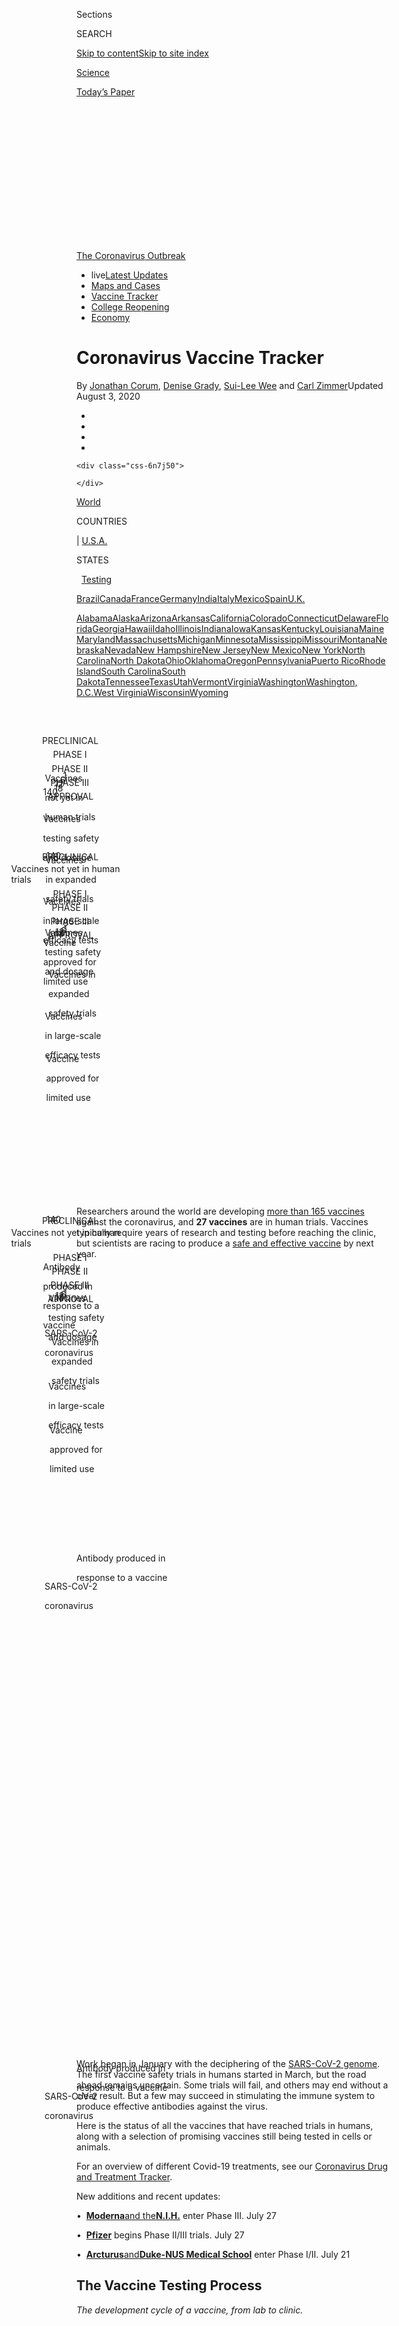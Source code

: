 <div id="app">

<div id="standalone-header">

<div class="interactive-masthead NYTAppHideMasthead css-qz70u6 e1suatyy0">

<div class="section css-ui9rw0 e1suatyy2">

<div class="css-eph4ug er09x8g0">

<div class="css-6n7j50">

</div>

<span class="css-1dv1kvn">Sections</span>

<div class="css-10488qs">

<span class="css-1dv1kvn">SEARCH</span>

</div>

[Skip to content](#site-content)[Skip to site
index](#site-index)

</div>

<div id="masthead-section-label" class="css-1wr3we4 eaxe0e00">

[Science](https://www.nytimes.com/section/science)

</div>

<div class="css-10698na e1huz5gh0">

</div>

</div>

<div id="masthead-bar-one" class="section hasLinks css-15hmgas e1csuq9d3">

<div class="css-uqyvli e1csuq9d0">

</div>

<div class="css-1uqjmks e1csuq9d1">

</div>

<div class="css-9e9ivx">

[](https://myaccount.nytimes.com/auth/login?response_type=cookie&client_id=vi)

</div>

<div class="css-1bvtpon e1csuq9d2">

[Today’s
Paper](https://www.nytimes.com/section/todayspaper)

</div>

</div>

</div>

<div class="css-1aor85t" style="opacity:0.000000001;z-index:-1;visibility:hidden">

<div class="css-1hqnpie">

<div class="css-epjblv">

<span class="css-17xtcya">[Science](/section/science)</span><span class="css-x15j1o">|</span><span class="css-fwqvlz">Coronavirus
Vaccine
Tracker</span>

</div>

<div class="css-k008qs">

<div class="css-1iwv8en">

<span class="css-18z7m18"></span>

<div>

</div>

</div>

<span class="css-1n6z4y">https://nyti.ms/2MHNdRL</span>

<div class="css-1705lsu">

<div class="css-4xjgmj">

<div class="css-4skfbu" data-role="toolbar" data-aria-label="Social Media Share buttons, Save button, and Comments Panel with current comment count" data-testid="share-tools">

  - 
  - 
  - 
  - 
    
    <div class="css-6n7j50">
    
    </div>

  - 

</div>

</div>

</div>

</div>

</div>

</div>

<div id="NYT_TOP_BANNER_REGION" class="css-mij9hh">

<div>

<div id="styln-prism-menu-1592847958612" class="section interactive-content interactive-size-medium css-1xxkt5x">

<div class="css-17ih8de interactive-body">

<div id="scroll-container" class="css-1gj85ro">

[<span class="styln-title-wrap"><span class="css-1pje3qr">The
Coronavirus</span><span class="css-1pje3qr">
Outbreak</span></span>](https://www.nytimes.com/news-event/coronavirus?action=click&pgtype=Article&state=default&region=TOP_BANNER&context=storylines_menu)

  - <span class="css-kqxiym" data-emphasize="true">live</span>[Latest
    Updates](https://www.nytimes.com/2020/08/04/world/coronavirus-cases.html?action=click&pgtype=Article&state=default&region=TOP_BANNER&context=storylines_menu)
  - [Maps and
    Cases](https://www.nytimes.com/interactive/2020/us/coronavirus-us-cases.html?action=click&pgtype=Article&state=default&region=TOP_BANNER&context=storylines_menu)
  - [Vaccine
    Tracker](https://www.nytimes.com/interactive/2020/science/coronavirus-vaccine-tracker.html?action=click&pgtype=Article&state=default&region=TOP_BANNER&context=storylines_menu)
  - [College
    Reopening](https://www.nytimes.com/2020/08/02/us/covid-college-reopening.html?action=click&pgtype=Article&state=default&region=TOP_BANNER&context=storylines_menu)
  - [Economy](https://www.nytimes.com/live/2020/08/04/business/stock-market-today-coronavirus?action=click&pgtype=Article&state=default&region=TOP_BANNER&context=storylines_menu)

</div>

</div>

</div>

</div>

</div>

</div>

<div id="site-content" data-role="main">

# Coronavirus Vaccine Tracker

<div class="css-1vegfwe interactive-byline-container">

By [<span class="css-1baulvz" itemprop="name">Jonathan
Corum</span>](https://www.nytimes.com/by/jonathan-corum),
[<span class="css-1baulvz" itemprop="name">Denise
Grady</span>](https://www.nytimes.com/by/denise-grady),
[<span class="css-1baulvz" itemprop="name">Sui-Lee
Wee</span>](https://www.nytimes.com/by/sui-lee-wee) and
[<span class="css-1baulvz last-byline" itemprop="name">Carl
Zimmer</span>](https://www.nytimes.com/by/carl-zimmer)Updated August 3,
2020

</div>

<div id="interactive-standalone-sharetools" class="css-wkcogx">

<div>

<div class="interactive-sharetools css-9z2bwm" data-role="toolbar" data-aria-label="Social Media Share buttons, Save button, and Comments Panel with current comment count" data-testid="share-tools">

  - 
  - 
  - 
  - 
    
    <div class="css-6n7j50">
    
    </div>

</div>

</div>

</div>

<div id="coronavirus-vaccine-tracker" class="section interactive-standard interactive-content interactive-size-scoop css-uc81c" data-id="100000007182188">

<div class="css-17ih8de interactive-body">

<div class="g-story g-freebird g-max-limit" data-preview-slug="2020-06-10-coronavirus-vaccine-tracker">

<div class="g-asset g-embed g-asset-width-full" style="">

<div data-role="img">

<div id="g-2020-03-16-coronavirus-maps-embed" class="g-story g-freebird g-max-limit" data-prd-dropzone-below-masthead="100000006938224" data-preview-slug="2020-03-16-coronavirus-maps">

<div class="g-asset g-svelte breadcrumbs-wrap" style="max-width: 600px">

<div class="g-svelte" data-component="1">

<div class="breadcrumbs false svelte-u8xm87" style="--state-rows: 11;\n\t--country-rows: 2;\n\t--state-rows-medium: 18;\n\t--country-rows-medium: 3;\n\t--state-rows-small: 26;\n\t--country-rows-small: 5;">

<div class="breadcrumbs__buttons--wrap">

[World](https://www.nytimes.com/interactive/2020/world/coronavirus-maps.html)<span class="svelte-u8xm87"> 
</span>

COUNTRIES

<span class="svelte-u8xm87">| </span>
[U.S.A.](https://www.nytimes.com/interactive/2020/us/coronavirus-us-cases.html)<span class="svelte-u8xm87"> 
</span>

STATES

<span class="svelte-u8xm87">  </span>
[Testing](https://www.nytimes.com/interactive/2020/us/coronavirus-testing.html)

</div>

<div id="amp-menu-countries" class="breadcrumbs__menu breadcrumbs__menu--countries false svelte-u8xm87">

[Brazil](https://www.nytimes.com/interactive/2020/world/americas/brazil-coronavirus-cases.html)[Canada](https://www.nytimes.com/interactive/2020/world/canada/canada-coronavirus-cases.html)[France](https://www.nytimes.com/interactive/2020/world/europe/france-coronavirus-cases.html)[Germany](https://www.nytimes.com/interactive/2020/world/europe/germany-coronavirus-cases.html)[India](https://www.nytimes.com/interactive/2020/world/asia/india-coronavirus-cases.html)[Italy](https://www.nytimes.com/interactive/2020/world/europe/italy-coronavirus-cases.html)[Mexico](https://www.nytimes.com/interactive/2020/world/americas/mexico-coronavirus-cases.html)[Spain](https://www.nytimes.com/interactive/2020/world/europe/spain-coronavirus-cases.html)[U.K.](https://www.nytimes.com/interactive/2020/world/europe/united-kingdom-coronavirus-cases.html)

</div>

<div id="amp-menu-states" class="breadcrumbs__menu breadcrumbs__menu--states false svelte-u8xm87">

[Alabama](https://www.nytimes.com/interactive/2020/us/alabama-coronavirus-cases.html)[Alaska](https://www.nytimes.com/interactive/2020/us/alaska-coronavirus-cases.html)[Arizona](https://www.nytimes.com/interactive/2020/us/arizona-coronavirus-cases.html)[Arkansas](https://www.nytimes.com/interactive/2020/us/arkansas-coronavirus-cases.html)[California](https://www.nytimes.com/interactive/2020/us/california-coronavirus-cases.html)[Colorado](https://www.nytimes.com/interactive/2020/us/colorado-coronavirus-cases.html)[Connecticut](https://www.nytimes.com/interactive/2020/us/connecticut-coronavirus-cases.html)[Delaware](https://www.nytimes.com/interactive/2020/us/delaware-coronavirus-cases.html)[Florida](https://www.nytimes.com/interactive/2020/us/florida-coronavirus-cases.html)[Georgia](https://www.nytimes.com/interactive/2020/us/georgia-coronavirus-cases.html)[Hawaii](https://www.nytimes.com/interactive/2020/us/hawaii-coronavirus-cases.html)[Idaho](https://www.nytimes.com/interactive/2020/us/idaho-coronavirus-cases.html)[Illinois](https://www.nytimes.com/interactive/2020/us/illinois-coronavirus-cases.html)[Indiana](https://www.nytimes.com/interactive/2020/us/indiana-coronavirus-cases.html)[Iowa](https://www.nytimes.com/interactive/2020/us/iowa-coronavirus-cases.html)[Kansas](https://www.nytimes.com/interactive/2020/us/kansas-coronavirus-cases.html)[Kentucky](https://www.nytimes.com/interactive/2020/us/kentucky-coronavirus-cases.html)[Louisiana](https://www.nytimes.com/interactive/2020/us/louisiana-coronavirus-cases.html)[Maine](https://www.nytimes.com/interactive/2020/us/maine-coronavirus-cases.html)[Maryland](https://www.nytimes.com/interactive/2020/us/maryland-coronavirus-cases.html)[Massachusetts](https://www.nytimes.com/interactive/2020/us/massachusetts-coronavirus-cases.html)[Michigan](https://www.nytimes.com/interactive/2020/us/michigan-coronavirus-cases.html)[Minnesota](https://www.nytimes.com/interactive/2020/us/minnesota-coronavirus-cases.html)[Mississippi](https://www.nytimes.com/interactive/2020/us/mississippi-coronavirus-cases.html)[Missouri](https://www.nytimes.com/interactive/2020/us/missouri-coronavirus-cases.html)[Montana](https://www.nytimes.com/interactive/2020/us/montana-coronavirus-cases.html)[Nebraska](https://www.nytimes.com/interactive/2020/us/nebraska-coronavirus-cases.html)[Nevada](https://www.nytimes.com/interactive/2020/us/nevada-coronavirus-cases.html)[New
Hampshire](https://www.nytimes.com/interactive/2020/us/new-hampshire-coronavirus-cases.html)[New
Jersey](https://www.nytimes.com/interactive/2020/us/new-jersey-coronavirus-cases.html)[New
Mexico](https://www.nytimes.com/interactive/2020/us/new-mexico-coronavirus-cases.html)[New
York](https://www.nytimes.com/interactive/2020/us/new-york-coronavirus-cases.html)[North
Carolina](https://www.nytimes.com/interactive/2020/us/north-carolina-coronavirus-cases.html)[North
Dakota](https://www.nytimes.com/interactive/2020/us/north-dakota-coronavirus-cases.html)[Ohio](https://www.nytimes.com/interactive/2020/us/ohio-coronavirus-cases.html)[Oklahoma](https://www.nytimes.com/interactive/2020/us/oklahoma-coronavirus-cases.html)[Oregon](https://www.nytimes.com/interactive/2020/us/oregon-coronavirus-cases.html)[Pennsylvania](https://www.nytimes.com/interactive/2020/us/pennsylvania-coronavirus-cases.html)[Puerto
Rico](https://www.nytimes.com/interactive/2020/us/puerto-rico-coronavirus-cases.html)[Rhode
Island](https://www.nytimes.com/interactive/2020/us/rhode-island-coronavirus-cases.html)[South
Carolina](https://www.nytimes.com/interactive/2020/us/south-carolina-coronavirus-cases.html)[South
Dakota](https://www.nytimes.com/interactive/2020/us/south-dakota-coronavirus-cases.html)[Tennessee](https://www.nytimes.com/interactive/2020/us/tennessee-coronavirus-cases.html)[Texas](https://www.nytimes.com/interactive/2020/us/texas-coronavirus-cases.html)[Utah](https://www.nytimes.com/interactive/2020/us/utah-coronavirus-cases.html)[Vermont](https://www.nytimes.com/interactive/2020/us/vermont-coronavirus-cases.html)[Virginia](https://www.nytimes.com/interactive/2020/us/virginia-coronavirus-cases.html)[Washington](https://www.nytimes.com/interactive/2020/us/washington-coronavirus-cases.html)[Washington,
D.C.](https://www.nytimes.com/interactive/2020/us/washington-dc-coronavirus-cases.html)[West
Virginia](https://www.nytimes.com/interactive/2020/us/west-virginia-coronavirus-cases.html)[Wisconsin](https://www.nytimes.com/interactive/2020/us/wisconsin-coronavirus-cases.html)[Wyoming](https://www.nytimes.com/interactive/2020/us/wyoming-coronavirus-cases.html)

</div>

<span class="svelte-u8xm87"> 
</span>

</div>

</div>

</div>

</div>

</div>

</div>

<div class="g-asset g-graphic" style="max-width: 600px">

<div data-role="img">

<div id="g-phases-box" class="ai2html">

<div id="g-phases-600" class="g-artboard" style="width:600px; height:172px;" data-aspect-ratio="3.488" data-min-width="600">

<div style="">

</div>

![](data:image/gif;base64,R0lGODlhCgAKAIAAAB8fHwAAACH5BAEAAAAALAAAAAAKAAoAAAIIhI+py+0PYysAOw==)

<div id="g-ai0-1" class="g-phases g-aiAbs g-aiPointText" style="top:5.6778%;margin-top:-8.8px;left:9.5114%;margin-left:-55px;width:110px;">

PRECLINICAL

</div>

<div id="g-ai0-2" class="g-phases g-aiAbs g-aiPointText" style="top:5.6778%;margin-top:-8.8px;left:30.0923%;margin-left:-37.5px;width:75px;">

PHASE
I

</div>

<div id="g-ai0-3" class="g-phases g-aiAbs g-aiPointText" style="top:5.6778%;margin-top:-8.8px;left:49.8677%;margin-left:-39.5px;width:79px;">

PHASE
II

</div>

<div id="g-ai0-4" class="g-phases g-aiAbs g-aiPointText" style="top:5.6778%;margin-top:-8.8px;left:69.6434%;margin-left:-41.5px;width:83px;">

PHASE
III

</div>

<div id="g-ai0-5" class="g-phases g-aiAbs g-aiPointText" style="top:5.6778%;margin-top:-8.8px;left:89.4601%;margin-left:-46px;width:92px;">

APPROVAL

</div>

<div id="g-ai0-6" class="g-numbers g-aiAbs g-aiPointText" style="top:37.5522%;margin-top:-37.6px;left:8.8376%;margin-left:-53.5px;width:107px;">

140

</div>

<div id="g-ai0-7" class="g-numbers g-aiAbs g-aiPointText" style="top:37.5522%;margin-top:-37.6px;left:29.9515%;margin-left:-36px;width:72px;">

18

</div>

<div id="g-ai0-8" class="g-numbers g-aiAbs g-aiPointText" style="top:37.5522%;margin-top:-37.6px;left:49.6885%;margin-left:-35px;width:70px;">

12

</div>

<div id="g-ai0-9" class="g-numbers g-aiAbs g-aiPointText" style="top:37.5522%;margin-top:-37.6px;left:69.5054%;margin-left:-26.5px;width:53px;">

6

</div>

<div id="g-ai0-10" class="g-numbers g-aiAbs g-aiPointText" style="top:37.5522%;margin-top:-37.6px;left:89.2858%;margin-left:-21.5px;width:43px;">

1

</div>

<div id="g-ai0-11" class="g-phases g-aiAbs g-aiPointText" style="top:80.3982%;margin-top:-27.3px;left:9.514%;margin-left:-50.5px;width:101px;">

Vaccines

not yet in

human
trials

</div>

<div id="g-ai0-12" class="g-phases g-aiAbs g-aiPointText" style="top:80.3982%;margin-top:-27.3px;left:29.904%;margin-left:-53.5px;width:107px;">

Vaccines

testing safety

and
dosage

</div>

<div id="g-ai0-13" class="g-phases g-aiAbs g-aiPointText" style="top:80.3982%;margin-top:-27.3px;left:49.6572%;margin-left:-49.5px;width:99px;">

Vaccines

in expanded

safety
trials

</div>

<div id="g-ai0-14" class="g-phases g-aiAbs g-aiPointText" style="top:80.3982%;margin-top:-27.3px;left:69.4451%;margin-left:-53.5px;width:107px;">

Vaccines

in large-scale

efficacy
tests

</div>

<div id="g-ai0-15" class="g-phases g-aiAbs g-aiPointText" style="top:80.3982%;margin-top:-27.3px;left:89.3398%;margin-left:-53px;width:106px;">

Vaccine

approved for

limited
use

</div>

</div>

<div id="g-phases-335" class="g-artboard" style="width:335px; height:284.999999999999px;" data-aspect-ratio="1.175" data-min-width="335" data-max-width="599">

<div style="">

</div>

![](data:image/gif;base64,R0lGODlhCgAKAIAAAB8fHwAAACH5BAEAAAAALAAAAAAKAAoAAAIIhI+py+0PYysAOw==)

<div id="g-ai1-1" class="g-phases_copy g-aiAbs g-aiPointText" style="top:2.7249%;margin-top:-8.8px;left:50.009%;margin-left:-55px;width:110px;">

PRECLINICAL

</div>

<div id="g-ai1-2" class="g-numbers_copy g-aiAbs g-aiPointText" style="top:19.0892%;margin-top:-33.4px;left:49.977%;margin-left:-48.5px;width:97px;">

140

</div>

<div id="g-ai1-3" class="g-phases_copy g-aiAbs g-aiPointText" style="top:35.5319%;margin-top:-9.3px;left:49.9464%;margin-left:-104.5px;width:209px;">

Vaccines not yet in human
trials

</div>

<div id="g-ai1-4" class="g-phases_copy g-aiAbs g-aiPointText" style="top:49.7424%;margin-top:-8.8px;left:12.7589%;margin-left:-37.5px;width:75px;">

PHASE
I

</div>

<div id="g-ai1-5" class="g-phases_copy g-aiAbs g-aiPointText" style="top:49.7424%;margin-top:-8.8px;left:37.7119%;margin-left:-39.5px;width:79px;">

PHASE
II

</div>

<div id="g-ai1-6" class="g-phases_copy g-aiAbs g-aiPointText" style="top:49.7424%;margin-top:-8.8px;left:62.2551%;margin-left:-41.5px;width:83px;">

PHASE
III

</div>

<div id="g-ai1-7" class="g-phases_copy g-aiAbs g-aiPointText" style="top:49.7424%;margin-top:-8.8px;left:87.117%;margin-left:-46px;width:92px;">

APPROVAL

</div>

<div id="g-ai1-8" class="g-numbers_copy g-aiAbs g-aiPointText" style="top:66.1068%;margin-top:-33.4px;left:12.7764%;margin-left:-34.5px;width:69px;">

18

</div>

<div id="g-ai1-9" class="g-numbers_copy g-aiAbs g-aiPointText" style="top:66.1068%;margin-top:-33.4px;left:37.7863%;margin-left:-34px;width:68px;">

12

</div>

<div id="g-ai1-10" class="g-numbers_copy g-aiAbs g-aiPointText" style="top:66.1068%;margin-top:-33.4px;left:62.3784%;margin-left:-25.5px;width:51px;">

6

</div>

<div id="g-ai1-11" class="g-numbers_copy g-aiAbs g-aiPointText" style="top:66.1068%;margin-top:-33.4px;left:87.1528%;margin-left:-21px;width:42px;">

1

</div>

<div id="g-ai1-12" class="g-phases_copy g-aiAbs g-aiPointText" style="top:88.3389%;margin-top:-25.8px;left:12.4732%;margin-left:-50.5px;width:101px;">

Vaccines

testing safety

and
dosage

</div>

<div id="g-ai1-13" class="g-phases_copy g-aiAbs g-aiPointText" style="top:88.3389%;margin-top:-25.8px;left:37.4609%;margin-left:-45px;width:90px;">

Vaccines in

expanded

safety
trials

</div>

<div id="g-ai1-14" class="g-phases_copy g-aiAbs g-aiPointText" style="top:88.3389%;margin-top:-25.8px;left:62.5554%;margin-left:-50.5px;width:101px;">

Vaccines

in large-scale

efficacy
tests

</div>

<div id="g-ai1-15" class="g-phases_copy g-aiAbs g-aiPointText" style="top:88.3389%;margin-top:-25.8px;left:87.4953%;margin-left:-48.5px;width:97px;">

Vaccine

approved for

limited
use

</div>

</div>

<div id="g-phases-300" class="g-artboard" style="max-width: 300px;max-height: 283px" data-aspect-ratio="1.06" data-min-width="0" data-max-width="334">

<div style="padding: 0 0 94.3333% 0;">

</div>

![](data:image/gif;base64,R0lGODlhCgAKAIAAAB8fHwAAACH5BAEAAAAALAAAAAAKAAoAAAIIhI+py+0PYysAOw==)

<div id="g-ai2-1" class="g-300 g-aiAbs g-aiPointText" style="top:2.7441%;margin-top:-8.8px;left:50.0046%;margin-left:-55px;width:110px;">

PRECLINICAL

</div>

<div id="g-ai2-2" class="g-300 g-aiAbs g-aiPointText" style="top:19.5775%;margin-top:-33.4px;left:49.9772%;margin-left:-48.5px;width:97px;">

140

</div>

<div id="g-ai2-3" class="g-300 g-aiAbs g-aiPointText" style="top:35.783%;margin-top:-9.3px;left:49.943%;margin-left:-104.5px;width:209px;">

Vaccines not yet in human
trials

</div>

<div id="g-ai2-4" class="g-phases_copy_2 g-aiAbs g-aiPointText" style="top:50.0939%;margin-top:-8.8px;left:12.4574%;margin-left:-37.5px;width:75px;">

PHASE
I

</div>

<div id="g-ai2-5" class="g-phases_copy_2 g-aiAbs g-aiPointText" style="top:50.0939%;margin-top:-8.8px;left:37.4082%;margin-left:-39.5px;width:79px;">

PHASE
II

</div>

<div id="g-ai2-6" class="g-phases_copy_2 g-aiAbs g-aiPointText" style="top:50.0939%;margin-top:-8.8px;left:62.2604%;margin-left:-41.5px;width:83px;">

PHASE
III

</div>

<div id="g-ai2-7" class="g-phases_copy_2 g-aiAbs g-aiPointText" style="top:50.0939%;margin-top:-8.8px;left:87.1273%;margin-left:-46px;width:92px;">

APPROVAL

</div>

<div id="g-ai2-8" class="g-numbers_copy_2 g-aiAbs g-aiPointText" style="top:66.9273%;margin-top:-33.4px;left:12.5088%;margin-left:-34.5px;width:69px;">

18

</div>

<div id="g-ai2-9" class="g-numbers_copy_2 g-aiAbs g-aiPointText" style="top:66.9273%;margin-top:-33.4px;left:37.5231%;margin-left:-34px;width:68px;">

12

</div>

<div id="g-ai2-10" class="g-numbers_copy_2 g-aiAbs g-aiPointText" style="top:66.9273%;margin-top:-33.4px;left:62.3861%;margin-left:-25.5px;width:51px;">

6

</div>

<div id="g-ai2-11" class="g-numbers_copy_2 g-aiAbs g-aiPointText" style="top:66.9273%;margin-top:-33.4px;left:87.1546%;margin-left:-21px;width:42px;">

1

</div>

<div id="g-ai2-12" class="g-phases_copy_2 g-aiAbs g-aiPointText" style="top:88.5964%;margin-top:-22.7px;left:12.8411%;margin-left:-45px;width:90px;">

Vaccines

testing safety

and
dosage

</div>

<div id="g-ai2-13" class="g-phases_copy_2 g-aiAbs g-aiPointText" style="top:88.5964%;margin-top:-22.7px;left:37.0654%;margin-left:-40px;width:80px;">

Vaccines in

expanded

safety
trials

</div>

<div id="g-ai2-14" class="g-phases_copy_2 g-aiAbs g-aiPointText" style="top:88.5964%;margin-top:-22.7px;left:62.6393%;margin-left:-45px;width:90px;">

Vaccines

in large-scale

efficacy
tests

</div>

<div id="g-ai2-15" class="g-phases_copy_2 g-aiAbs g-aiPointText" style="top:88.5964%;margin-top:-22.7px;left:87.4788%;margin-left:-43px;width:86px;">

Vaccine

approved for

limited use

</div>

</div>

</div>

</div>

</div>

Researchers around the world are developing [more than 165
vaccines](https://www.who.int/publications/m/item/draft-landscape-of-covid-19-candidate-vaccines)
against the coronavirus, and **27 vaccines** are in human trials.
Vaccines typically require years of research and testing before reaching
the clinic, but scientists are racing to produce a [safe and effective
vaccine](https://www.nytimes.com/interactive/2020/05/20/science/coronavirus-vaccine-development.html)
by next
year.

<div class="g-asset g-graphic" style="max-width: 450px">

<div data-role="img">

<div id="g-virus-box" class="ai2html">

<div id="g-virus-450" class="g-artboard" style="width:450px; height:435.816979291886px;" data-aspect-ratio="1.033" data-min-width="450">

<div style="">

</div>

![](data:image/gif;base64,R0lGODlhCgAKAIAAAB8fHwAAACH5BAEAAAAALAAAAAAKAAoAAAIIhI+py+0PYysAOw==)

<div id="g-ai0-1" class="g-335 g-aiAbs g-aiPointText" style="top:22.7813%;margin-top:-34.3px;left:86.7249%;margin-left:-53.5px;width:107px;">

Antibody

produced in

response to
a

vaccine

</div>

<div id="g-ai0-2" class="g-text g-aiAbs g-aiPointText" style="top:60.4119%;margin-top:-17.3px;left:49.3706%;margin-left:-51px;width:102px;">

SARS-CoV-2

coronavirus

</div>

</div>

<div id="g-virus-335" class="g-artboard" style="width:335px; height:423.180419927854px;" data-aspect-ratio="0.792" data-min-width="335" data-max-width="449">

<div style="">

</div>

![](data:image/gif;base64,R0lGODlhCgAKAIAAAB8fHwAAACH5BAEAAAAALAAAAAAKAAoAAAIIhI+py+0PYysAOw==)

<div id="g-ai1-1" class="g-335 g-aiAbs g-aiPointText" style="top:7.3928%;margin-top:-17.3px;right:44.2557%;width:159px;">

Antibody produced in

response to a
vaccine

</div>

<div id="g-ai1-2" class="g-text g-aiAbs g-aiPointText" style="top:60.7979%;margin-top:-17.3px;left:49.1203%;margin-left:-51px;width:102px;">

SARS-CoV-2

coronavirus

</div>

</div>

<div id="g-virus-300" class="g-artboard" style="max-width: 300px;max-height: 378px" data-aspect-ratio="0.793" data-min-width="0" data-max-width="334">

<div style="padding: 0 0 126.0958% 0;">

</div>

![](data:image/gif;base64,R0lGODlhCgAKAIAAAB8fHwAAACH5BAEAAAAALAAAAAAKAAoAAAIIhI+py+0PYysAOw==)

<div id="g-ai2-1" class="g-335 g-aiAbs g-aiPointText" style="top:7.7414%;margin-top:-17.3px;right:44.2118%;width:159px;">

Antibody produced in

response to a
vaccine

</div>

<div id="g-ai2-2" class="g-text g-aiAbs g-aiPointText" style="top:60.6113%;margin-top:-17.3px;left:49.5414%;margin-left:-51px;width:102px;">

SARS-CoV-2

coronavirus

</div>

</div>

</div>

</div>

</div>

Work began in January with the deciphering of the [SARS-CoV-2
genome](https://www.nytimes.com/interactive/2020/04/03/science/coronavirus-genome-bad-news-wrapped-in-protein.html).
The first vaccine safety trials in humans started in March, but the road
ahead remains uncertain. Some trials will fail, and others may end
without a clear result. But a few may succeed in stimulating the immune
system to produce effective antibodies against the virus.

Here is the status of all the vaccines that have reached trials in
humans, along with a selection of promising vaccines still being tested
in cells or animals.

For an overview of different Covid-19 treatments, see our [Coronavirus
Drug and Treatment
Tracker](https://www.nytimes.com/interactive/2020/science/coronavirus-drugs-treatments.html).

  

<div class="g-container g-refer">

New additions and recent updates:

•  **[Moderna](#moderna)**[and the](#moderna)**[N.I.H.](#moderna)**
enter Phase III. <span class="g-updated">July 27</span>

•  **[Pfizer](#biontech)** begins Phase II/III trials.
<span class="g-updated">July 27</span>

•  **[Arcturus](#arcturus)**[and](#arcturus)**[Duke-NUS Medical
School](#arcturus)** enter Phase I/II. <span class="g-updated">July
21</span>

</div>

## <span class="g-balancer" data-id="1">**The Vaccine Testing Process**</span>

<span class="g-xbalancer" data-id="2">*The development cycle of a
vaccine, from lab to
clinic.*</span>

<div class="g-asset g-graphic" style="max-width: 600px">

<div data-role="img">

<div id="g-types-box" class="ai2html">

<div id="g-types-600" class="g-artboard" style="width:600px; height:250px;" data-aspect-ratio="2.4" data-min-width="600">

<div style="">

</div>

![](data:image/gif;base64,R0lGODlhCgAKAIAAAB8fHwAAACH5BAEAAAAALAAAAAAKAAoAAAIIhI+py+0PYysAOw==)

</div>

<div id="g-types-450" class="g-artboard" style="width:450px; height:250px;" data-aspect-ratio="1.8" data-min-width="450" data-max-width="599">

<div style="">

</div>

![](data:image/gif;base64,R0lGODlhCgAKAIAAAB8fHwAAACH5BAEAAAAALAAAAAAKAAoAAAIIhI+py+0PYysAOw==)

</div>

<div id="g-types-335" class="g-artboard" style="max-width: 335px;max-height: 250px" data-aspect-ratio="1.34" data-min-width="0" data-max-width="449">

<div style="padding: 0 0 74.6269% 0;">

</div>

![](data:image/gif;base64,R0lGODlhCgAKAIAAAB8fHwAAACH5BAEAAAAALAAAAAAKAAoAAAIIhI+py+0PYysAOw==)

</div>

</div>

</div>

</div>

  
<span class="g-phase0">PRECLINICAL TESTING</span>: Scientists give the
vaccine to **animals** such as mice or monkeys to see if it produces an
immune response.

<span class="g-phase1">PHASE I SAFETY TRIALS</span>: Scientists give the
vaccine to a **small number of people** to test safety and dosage as
well as to confirm that it stimulates the immune system.

<span class="g-phase2">PHASE II EXPANDED TRIALS</span>: Scientists give
the vaccine to **hundreds of people** split into groups, such as
children and the elderly, to see if the vaccine acts differently in
them. These trials further test the vaccine’s safety and ability to
stimulate the immune system.

<span class="g-phase3">PHASE III EFFICACY TRIALS</span>: Scientists give
the vaccine to **thousands of people** and wait to see how many become
infected, compared with volunteers who received a placebo. These trials
can determine if the vaccine protects against the coronavirus. In June,
the F.D.A. said that a coronavirus vaccine would have to [protect at
least 50% of vaccinated
people](https://www.fda.gov/news-events/press-announcements/coronavirus-covid-19-update-fda-takes-action-help-facilitate-timely-development-safe-effective-covid)
to be considered effective.

<span class="g-approval">APPROVAL</span>: Regulators in each country
review the trial results and decide whether to approve the vaccine or
not. During a pandemic, a vaccine may receive emergency use
authorization before getting formal approval.

<span class="g-combined">COMBINED PHASES</span>: Another way to
[accelerate vaccine
development](https://www.nytimes.com/interactive/2020/04/30/opinion/coronavirus-covid-vaccine.html)
is to combine phases. Some coronavirus vaccines are now in Phase I/II
trials, for example, in which they are tested for the first time on
hundreds of people. (Note that our tracker would count a combined Phase
I/II trial as both Phase I and Phase II.)

<div class="g-asset g-svelte" style="max-width: 650px">

<div data-role="img">

<div class="g-svelte" data-component="3">

<div style="text-align: center;">

<span class="button-header svelte-1x20bp6">Filter the list of
vaccines:</span>  

All vaccines

Preclinical

Phase I

Phase II

Phase III

Approved

</div>

</div>

</div>

</div>

## <span class="g-balancer" data-id="4">**Genetic Vaccines**</span>

<span class="g-xbalancer" data-id="5">*Vaccines that use one or more of
the coronavirus’s own genes to provoke an immune
response.*</span>

<div class="g-asset g-graphic g-filtered" style="max-width: 600px">

<div data-role="img">

<div id="g-genetic-box" class="ai2html">

<div id="g-genetic-600" class="g-artboard" style="width:600px; height:250px;" data-aspect-ratio="2.4" data-min-width="600">

<div style="">

</div>

![](data:image/gif;base64,R0lGODlhCgAKAIAAAB8fHwAAACH5BAEAAAAALAAAAAAKAAoAAAIIhI+py+0PYysAOw==)

<div id="g-ai0-1" class="g-600 g-aiAbs g-aiPointText" style="top:43.5063%;margin-top:-8.8px;right:20.6165%;width:49px;">

DNA

</div>

<div id="g-ai0-2" class="g-600 g-aiAbs g-aiPointText" style="top:50.3063%;margin-top:-8.8px;right:71.8453%;width:48px;">

RNA

</div>

</div>

<div id="g-genetic-450" class="g-artboard" style="width:450px; height:250px;" data-aspect-ratio="1.8" data-min-width="450" data-max-width="599">

<div style="">

</div>

![](data:image/gif;base64,R0lGODlhCgAKAIAAAB8fHwAAACH5BAEAAAAALAAAAAAKAAoAAAIIhI+py+0PYysAOw==)

<div id="g-ai1-1" class="g-450 g-aiAbs g-aiPointText" style="top:42.7063%;margin-top:-8.8px;right:15.2664%;width:49px;">

DNA

</div>

<div id="g-ai1-2" class="g-450 g-aiAbs g-aiPointText" style="top:50.3063%;margin-top:-8.8px;right:72.4604%;width:48px;">

RNA

</div>

</div>

<div id="g-genetic-335" class="g-artboard" style="max-width: 335px;max-height: 250px" data-aspect-ratio="1.34" data-min-width="0" data-max-width="449">

<div style="padding: 0 0 74.6269% 0;">

</div>

![](data:image/gif;base64,R0lGODlhCgAKAIAAAB8fHwAAACH5BAEAAAAALAAAAAAKAAoAAAIIhI+py+0PYysAOw==)

<div id="g-ai2-1" class="g-335 g-aiAbs g-aiPointText" style="top:43.9063%;margin-top:-8.8px;right:11.1033%;width:49px;">

DNA

</div>

<div id="g-ai2-2" class="g-335 g-aiAbs g-aiPointText" style="top:50.3063%;margin-top:-8.8px;right:72.2244%;width:48px;">

RNA

</div>

</div>

</div>

</div>

</div>

<span id="moderna"></span>

<span class="g-phase3">PHASE III</span>  
<span class="g-vlogos">![Moderna
logo](https://static01.nyt.com/newsgraphics/2020/06/10/coronavirus-vaccine-tracker/assets/images/moderna-800.png)![National
Institutes of Health
logo](https://static01.nyt.com/newsgraphics/2020/06/10/coronavirus-vaccine-tracker/assets/images/nih-800.png)</span>  
**Moderna** develops vaccines based on messenger RNA (mRNA) to produce
viral proteins in the body. They have yet to bring one to the market. In
partnership with **National Institutes of Health**, they found that the
vaccine [protects
monkeys](https://www.nytimes.com/2020/07/28/health/coronavirus-moderna-vaccine-monkeys.html)
from the coronavirus. In March, the company [put the first Covid-19
vaccine into human
trials](https://www.nytimes.com/2020/03/16/health/coronavirus-vaccine.html),
which yielded [promising
results](https://www.nytimes.com/2020/07/14/world/coronavirus-update.html#link-751c8321),
After carrying out a Phase II study they
[launched](https://www.nytimes.com/2020/07/27/world/coronavirus-covid-19.html#link-6509720d)
a Phase III trial on July 27. The final trial will enroll 30,000 healthy
people at about 89 sites around the United States. The government has
bankrolled Moderna’s efforts with nearly $1 billion in support.  
<span class="g-updated">Updated July 30</span>

<span id="biontech"></span>

<span class="g-phase2">PHASE II</span> <span class="g-phase3">PHASE
III</span> <span class="g-combined">COMBINED PHASES</span>  
<span class="g-vlogos">![BioNTech
logo](https://static01.nyt.com/newsgraphics/2020/06/10/coronavirus-vaccine-tracker/assets/images/biontech-800.png)![Pfizer
logo](https://static01.nyt.com/newsgraphics/2020/06/10/coronavirus-vaccine-tracker/assets/images/pfizer-800.png)![Fosun
Pharma
logo](https://static01.nyt.com/newsgraphics/2020/06/10/coronavirus-vaccine-tracker/assets/images/fosun-800.png)</span>  
The German company **BioNTech** has entered into collaborations with
**Pfizer**, based in New York, and the Chinese drug maker **Fosun
Pharma** to develop their mRNA vaccine. In July, they posted preliminary
results from their Phase I/II trials in the [United
States](https://www.medrxiv.org/content/10.1101/2020.06.30.20142570v1)
and
[Germany](https://www.medrxiv.org/content/10.1101/2020.07.17.20140533v1).
They found that the volunteers produced antibodies against SARS-CoV-2,
as well as immune cells called T cells that respond to the virus. Some
volunteers experienced moderate side effects such as sleep disturbances
and sore arms. On July 27, they announced the
[launch](https://www.businesswire.com/news/home/20200727005800/en/Pfizer-BioNTech-Choose-Lead-mRNA-Vaccine-Candidate)
of a Phase II/III trial with 30,000 volunteers in the United States and
other countries including Argentina, Brazil, and Germany.  
  
The Trump administration
[awarded](https://www.nytimes.com/2020/07/22/us/politics/pfizer-coronavirus-vaccine.html)
a $1.9 billion contract for 100 million doses to be delivered by
December and the option to acquire 500 million more doses. Meanwhile,
Japan made a
[deal](https://www.pfizer.com/news/press-release/press-release-detail/pfizer-and-biontech-supply-japan-120-million-doses-their)
for 120 million doses. If approved, Pfizer said they expect to
manufacture over 1.3 billion doses of their vaccine worldwide by the end
of 2021.  
<span class="g-updated">Updated July 31</span>

<span id="imperialcollege"></span>

<span class="g-phase1">PHASE I</span> <span class="g-phase2">PHASE
II</span> <span class="g-combined">COMBINED PHASES</span>  
<span class="g-vlogos">![Imperial College
logo](https://static01.nyt.com/newsgraphics/2020/06/10/coronavirus-vaccine-tracker/assets/images/imperialcollege-800.png)![Morningside
logo](https://static01.nyt.com/newsgraphics/2020/06/10/coronavirus-vaccine-tracker/assets/images/morningside-800.png)</span>  
**Imperial College London** researchers have developed a
[“self-amplifying” RNA
vaccine](https://www.nytimes.com/2020/06/07/world/europe/imperial-college-uk-vaccine-coronavirus.html),
which boosts production of a viral protein to stimulate the immune
system. They began Phase I/II trials on June 15 and have partnered with
**Morningside Ventures** to manufacture and distribute the vaccine
through a new company called VacEquity Global Health. The researchers
expect to know if the vaccine is effective by the [end of the
year](https://www.theguardian.com/society/2020/jul/03/im-cautiously-optimistic-imperials-robin-shattock-on-his-coronavirus-vaccine).

<span id="zydus"></span>

<span class="g-phase1">PHASE I</span> <span class="g-phase2">PHASE
II</span> <span class="g-combined">COMBINED PHASES</span>  
<span class="g-vlogos">![Zydus Cadila
logo](https://static01.nyt.com/newsgraphics/2020/06/10/coronavirus-vaccine-tracker/assets/images/zydus-800.png)</span>  
Indian vaccine-maker **Zydus Cadila** has created a DNA-based vaccine.
On July 3 they
[announced](https://twitter.com/ZydusUniverse/status/1278997989382483968)
approval to start human trials, becoming the second company in India to
enter the Covid-19 vaccine race after [Bharat Biotech](#bharat).  
<span class="g-updated">Updated July 3</span>

<span id="anges"></span>

<span class="g-phase1">PHASE I</span> <span class="g-phase2">PHASE
II</span> <span class="g-combined">COMBINED PHASES</span>  
<span class="g-vlogos">![AnGes
logo](https://static01.nyt.com/newsgraphics/2020/06/10/coronavirus-vaccine-tracker/assets/images/anges-800.png)![Osaka
University
logo](https://static01.nyt.com/newsgraphics/2020/06/10/coronavirus-vaccine-tracker/assets/images/osaka-u-800.png)![Takara
Bio
logo](https://static01.nyt.com/newsgraphics/2020/06/10/coronavirus-vaccine-tracker/assets/images/takara-800.png)</span>  
On June 30, the Japanese biotechnology company **AnGes**
[announced](https://www.japantimes.co.jp/news/2020/06/30/national/science-health/japan-first-coronavirus-vaccine-clinical-test-starts/)
they had started safety trials on a DNA-based vaccine, developed in
partnership with **Osaka University** and **Takara Bio**.  
<span class="g-updated">Updated July 2</span>

<span id="arcturus"></span>

<span class="g-phase1">PHASE I</span> <span class="g-phase2">PHASE
II</span> <span class="g-combined">COMBINED PHASES</span>  
<span class="g-vlogos">![Arcturus
logo](https://static01.nyt.com/newsgraphics/2020/06/10/coronavirus-vaccine-tracker/assets/images/arcturus-800.png)![Duke-NUS
Medical School
logo](https://static01.nyt.com/newsgraphics/2020/06/10/coronavirus-vaccine-tracker/assets/images/dukenus-800.png)</span>  
The California-based company **Arcturus Therapeutics** and **Duke-NUS
Medical School** in Singapore have developed an mRNA vaccine. The
“self-replicating” design of the molecules in the vaccine led to
strong immune responses in animal experiments. On July 21, Singapore
[approved](https://ir.arcturusrx.com/news-releases/news-release-details/arcturus-therapeutics-duke-nus-received-approval-proceed-phase)
their application for a Phase I/II trial in humans.  
<span class="g-updated">Updated July 21</span>

<span id="inovio"></span>

<span class="g-phase1">PHASE I</span>  
<span class="g-vlogos">![Inovio
logo](https://static01.nyt.com/newsgraphics/2020/06/10/coronavirus-vaccine-tracker/assets/images/inovio-800.png)</span>  
On June 30, the American company **Inovio**
[announced](http://ir.inovio.com/news-releases/news-releases-details/2020/INOVIO-Announces-Positive-Interim-Phase-1-Data-For-INO-4800-Vaccine-for-COVID-19/default.aspx)
they had interim Phase I data on their [DNA-based
vaccine](https://www.nytimes.com/2020/06/13/science/vaccine-coronavirus-inovio.html).
They found no serious adverse effects, and measured an immune response
in 34 out of 36 volunteers. They plan to start Phase II/III trials this
summer.  
<span class="g-updated">Updated July 3</span>

<span id="curevac"></span>

<span class="g-phase1">PHASE I</span>  
<span class="g-vlogos">![CureVac
logo](https://static01.nyt.com/newsgraphics/2020/06/10/coronavirus-vaccine-tracker/assets/images/curevac-800.png)</span>  
In March, the Trump administration unsuccessfully tried to entice
**CureVac** to [move its
research](https://www.nytimes.com/2020/03/15/world/europe/cornonavirus-vaccine-us-germany.html)
from Germany to the United States. In June, the company launched Phase I
trials of its mRNA vaccine. The company said its German facility can
make hundreds of millions of vaccine doses a year.  
<span class="g-updated">Updated June 17</span>

<span id="genexine"></span>

<span class="g-phase1">PHASE I</span>  
<span class="g-vlogos">![Genexine
logo](https://static01.nyt.com/newsgraphics/2020/06/10/coronavirus-vaccine-tracker/assets/images/genexine-800.png)</span>  
The Korean company **Genexine** started testing the safety of a
DNA-based vaccine in June. They anticipate moving to Phase II trials in
the fall.  
<span class="g-updated">Updated June 24</span>

<span id="ams"></span>

<span class="g-phase1">PHASE I</span>  
<span class="g-vlogos">![Academy of Military Medical Sciences
logo](https://static01.nyt.com/newsgraphics/2020/06/10/coronavirus-vaccine-tracker/assets/images/ams-800.png)![Suzhou
Abogen Biosciences
logo](https://static01.nyt.com/newsgraphics/2020/06/10/coronavirus-vaccine-tracker/assets/images/abogen-800.png)![Walvax
Biotechnology
logo](https://static01.nyt.com/newsgraphics/2020/06/10/coronavirus-vaccine-tracker/assets/images/walvax-800.png)</span>  
In June, Chinese researchers at the **Academy of Military Medical
Sciences**, **Suzhou Abogen Biosciences** and **Walvax Biotechnology**
announced they would start their country’s first safety trials on a
mRNA-based vaccine, called ARCoV. Earlier studies on monkeys
[reportedly](https://news.cgtn.com/news/2020-06-26/China-s-first-COVID-19-mRNA-vaccine-approved-for-clinical-trials-RDTXX0jVJK/index.html)
showed protective effects.  
<span class="g-updated">Updated June 26</span>

<span id="sanofi"></span>

<span class="g-phase0">PRECLINICAL</span>  
<span class="g-vlogos">![Sanofi
logo](https://static01.nyt.com/newsgraphics/2020/06/10/coronavirus-vaccine-tracker/assets/images/sanofi-800.png)![Translate
Bio
logo](https://static01.nyt.com/newsgraphics/2020/06/10/coronavirus-vaccine-tracker/assets/images/translatebio-800.png)</span>  
The French pharmaceutical company **Sanofi** is developing an mRNA
vaccine in partnership with **Translate Bio**. On June 23, they
announced they were planning Phase I trials in the fall.

## <span class="g-balancer" data-id="6">**Viral Vector Vaccines**</span>

<span class="g-xbalancer" data-id="7">*Vaccines that use a virus to
deliver coronavirus genes into cells and provoke an immune
response.*</span>

<div class="g-asset g-graphic g-filtered" style="max-width: 600px">

<div data-role="img">

<div id="g-viral-box" class="ai2html">

<div id="g-viral-600" class="g-artboard" style="width:600px; height:310px;" data-aspect-ratio="1.935" data-min-width="600">

<div style="">

</div>

![](data:image/gif;base64,R0lGODlhCgAKAIAAAB8fHwAAACH5BAEAAAAALAAAAAAKAAoAAAIIhI+py+0PYysAOw==)

</div>

<div id="g-viral-450" class="g-artboard" style="width:450px; height:310px;" data-aspect-ratio="1.452" data-min-width="450" data-max-width="599">

<div style="">

</div>

![](data:image/gif;base64,R0lGODlhCgAKAIAAAB8fHwAAACH5BAEAAAAALAAAAAAKAAoAAAIIhI+py+0PYysAOw==)

</div>

<div id="g-viral-335" class="g-artboard" style="max-width: 335px;max-height: 310px" data-aspect-ratio="1.081" data-min-width="0" data-max-width="449">

<div style="padding: 0 0 92.5373% 0;">

</div>

![](data:image/gif;base64,R0lGODlhCgAKAIAAAB8fHwAAACH5BAEAAAAALAAAAAAKAAoAAAIIhI+py+0PYysAOw==)

</div>

</div>

</div>

</div>

<span id="astrazeneca"></span>

<span class="g-phase2">PHASE II</span> <span class="g-phase3">PHASE
III</span> <span class="g-combined">COMBINED PHASES</span>  
<span class="g-vlogos">![AstraZeneca
logo](https://static01.nyt.com/newsgraphics/2020/06/10/coronavirus-vaccine-tracker/assets/images/astrazeneca-800.png)![University
of Oxford
logo](https://static01.nyt.com/newsgraphics/2020/06/10/coronavirus-vaccine-tracker/assets/images/uoxford-800.png)</span>  
A [vaccine in
development](https://www.nytimes.com/2020/04/27/world/europe/coronavirus-vaccine-update-oxford.html)
by the British-Swedish company **AstraZeneca** and the **University of
Oxford** is based on a chimpanzee adenovirus called ChAdOx1. A study on
monkeys found that the vaccine [provided them
protection](https://www.nytimes.com/2020/07/30/health/covid-19-vaccine-monkeys.html).
In May, the United States awarded the project [$1.2
billion](https://www.nytimes.com/2020/05/21/health/coronavirus-vaccine-astrazeneca.html?searchResultPosition=7)in
support. Their Phase I/II trial
[reported](https://www.thelancet.com/lancet/article/s0140-6736\(20\)31604-4)
that the vaccine was safe, causing no severe side effects. It raised
antibodies against the coronavirus as well as other immune defenses. The
vaccine is now in a Phase II/III trial in England, as well as Phase III
trials in Brazil and South Africa. The project may deliver emergency
vaccines by October. AstraZeneca has said their total manufacturing
capacity for the vaccine, if approved, stands at two billion doses.  
<span class="g-updated">Updated Aug. 3</span>

<span id="cansino"></span>

<span class="g-phase2">PHASE II</span> <span class="g-approval">LIMITED
APPROVAL</span>  
<span class="g-vlogos">![CanSino Biologics
logo](https://static01.nyt.com/newsgraphics/2020/06/10/coronavirus-vaccine-tracker/assets/images/cansino-800.png)![Academy
of Military Medical Sciences
logo](https://static01.nyt.com/newsgraphics/2020/06/10/coronavirus-vaccine-tracker/assets/images/ams-800.png)</span>  
The Chinese company **CanSino Biologics** developed a vaccine based on
an adenovirus called Ad5, in partnership with the Institute of Biology
at the country’s **Academy of Military Medical Sciences**. In May, they
[published](https://www.nytimes.com/2020/05/22/health/coronavirus-vaccine-china.html)
promising results from a Phase I safety trial, and in July they
[reported](https://www.thelancet.com/lancet/article/s0140-6736\(20\)31605-6)
that their Phase II trials demonstrated the vaccine produced a strong
immune response. In an unprecedented move, the Chinese military
[approved](https://www.nytimes.com/2020/07/16/business/china-vaccine-coronavirus.html)
the vaccine on June 25 for a year as a “specially needed drug.” CanSino
would not say whether vaccination would be mandatory or optional for
soldiers.  
<span class="g-updated">Updated July 20</span>

<span id="jnj"></span>

<span class="g-phase1">PHASE I</span> <span class="g-phase2">PHASE
II</span> <span class="g-combined">COMBINED PHASES</span>  
<span class="g-vlogos">![Johnson & Johnson
logo](https://static01.nyt.com/newsgraphics/2020/06/10/coronavirus-vaccine-tracker/assets/images/jnj-800.png)![Beth
Israel Deaconess Medical Center
logo](https://static01.nyt.com/newsgraphics/2020/06/10/coronavirus-vaccine-tracker/assets/images/bidmc-800.png)</span>  
A decade ago, researchers at **Beth Israel Deaconess Medical Center** in
Boston developed a method for making vaccines out of a virus called
[Adenovirus 26](https://www.nytimes.com/2020/07/17/health/coronavirus-vaccine-johnson-janssen.html),
or Ad26 for short. **Johnson & Johnson** developed vaccines for Ebola
and other diseases with Ad26 and have now made one for the coronavirus.
In March they received[$456
million](https://www.jnj.com/johnson-johnson-announces-a-lead-vaccine-candidate-for-covid-19-landmark-new-partnership-with-u-s-department-of-health-human-services-and-commitment-to-supply-one-billion-vaccines-worldwide-for-emergency-pandemic-use)from
the United States government to support their move towards production.
The vaccine has provided protection in [experiments on
monkeys](https://www.nytimes.com/2020/07/30/health/covid-19-vaccine-monkeys.html).
Johnson & Johnson launched Phase I/II trials in July and is planning for
Phase III trials in September. If their vaccine is approved, they have
hopes of making a billion doses in 2021.  
<span class="g-updated">Updated July 30</span>

<span id="russiahealth"></span>

<span class="g-phase1">PHASE I</span>  
<span class="g-vlogos">![Gamaleya Research Institute
logo](https://static01.nyt.com/newsgraphics/2020/06/10/coronavirus-vaccine-tracker/assets/images/russiahealth-800.png)</span>  
The **Gamaleya Research Institute**, part of Russia’s Ministry of
Health, launched a Phase I trial in June of a vaccine they call
Gam-Covid-Vac Lyo. It is a combination of two adenoviruses, Ad5 and
Ad26, both engineered with a coronavirus gene. In July, the chair of the
upper house of Russia’s Parliament
[announced](https://tass.com/society/1181659) the country may start
vaccine production by the end of the year.  
<span class="g-updated">Updated July 24</span>

<span id="mee"></span>

<span class="g-phase0">PRECLINICAL</span>  
<span class="g-vlogos">![Massachusetts Eye and Ear
logo](https://static01.nyt.com/newsgraphics/2020/06/10/coronavirus-vaccine-tracker/assets/images/mee-800.png)![Novartis
logo](https://static01.nyt.com/newsgraphics/2020/06/10/coronavirus-vaccine-tracker/assets/images/novartis-800.png)</span>  
The Swiss company **Novartis** will manufacture a vaccine based on a
[gene therapy
treatment](https://www.nytimes.com/2020/05/04/health/gene-therapy-harvard-coronavirus.html)
developed by the **Massachusetts Eye and Ear Hospital**. A virus called
an adeno-associated virus delivers coronavirus gene fragments into
cells. Phase I trials are set to begin in late 2020.

<span id="merck"></span>

<span class="g-phase0">PRECLINICAL</span>  
<span class="g-vlogos">![Merck
logo](https://static01.nyt.com/newsgraphics/2020/06/10/coronavirus-vaccine-tracker/assets/images/merck-800.png)![International
AIDS Vaccine Initiative
logo](https://static01.nyt.com/newsgraphics/2020/06/10/coronavirus-vaccine-tracker/assets/images/iavi-800.png)</span>  
The American company **Merck** announced in May it would develop a
vaccine from vesicular stomatitis viruses, the same approach it
successfully used to produce the only approved vaccine for Ebola. The
company is partnering with **IAVI** and has received [$38
million](https://medicalcountermeasures.gov/newsroom/2020/merck-iavi/)
in support from the United States government.  
<span class="g-updated">Updated July 27</span>

<span id="merck"></span>

<span class="g-phase0">PRECLINICAL</span>  
<span class="g-vlogos">![Merck
logo](https://static01.nyt.com/newsgraphics/2020/06/10/coronavirus-vaccine-tracker/assets/images/merck-800.png)![Themis
logo](https://static01.nyt.com/newsgraphics/2020/06/10/coronavirus-vaccine-tracker/assets/images/themis-800.png)</span>  
**Merck** is also working with **Themis Bioscience**, an Austrian firm
it is acquiring, to develop a second vaccine, which will use the measles
virus to carry genetic material into patients’ cells.  
<span class="g-updated">Updated June 17</span>

<span id="vaxart"></span>

<span class="g-phase0">PRECLINICAL</span>  
<span class="g-vlogos">![Vaxart
logo](https://static01.nyt.com/newsgraphics/2020/06/10/coronavirus-vaccine-tracker/assets/images/vaxart-800.png)</span>  
**Vaxart**’s vaccine is an oral tablet containing an adenovirus that
delivers coronavirus genes. They are preparing for Phase I trials this
summer.  
<span class="g-updated">Updated June
26</span>

## <span class="g-balancer" data-id="8">**Protein-Based Vaccines**</span>

<span class="g-xbalancer" data-id="9">*Vaccines that use a coronavirus
protein or a protein fragment to provoke an immune
response.*</span>

<div class="g-asset g-graphic g-filtered" style="max-width: 600px">

<div data-role="img">

<div id="g-protein-box" class="ai2html">

<div id="g-protein-600" class="g-artboard" style="width:600px; height:260px;" data-aspect-ratio="2.308" data-min-width="600">

<div style="">

</div>

![](data:image/gif;base64,R0lGODlhCgAKAIAAAB8fHwAAACH5BAEAAAAALAAAAAAKAAoAAAIIhI+py+0PYysAOw==)

</div>

<div id="g-protein-450" class="g-artboard" style="width:450px; height:260px;" data-aspect-ratio="1.731" data-min-width="450" data-max-width="599">

<div style="">

</div>

![](data:image/gif;base64,R0lGODlhCgAKAIAAAB8fHwAAACH5BAEAAAAALAAAAAAKAAoAAAIIhI+py+0PYysAOw==)

</div>

<div id="g-protein-335" class="g-artboard" style="max-width: 335px;max-height: 260px" data-aspect-ratio="1.288" data-min-width="0" data-max-width="449">

<div style="padding: 0 0 77.6119% 0;">

</div>

![](data:image/gif;base64,R0lGODlhCgAKAIAAAB8fHwAAACH5BAEAAAAALAAAAAAKAAoAAAIIhI+py+0PYysAOw==)

</div>

</div>

</div>

</div>

<span id="zfsw"></span>

<span class="g-phase2">PHASE II</span>  
<span class="g-vlogos">![Anhui Zhifei Longcom
logo](https://static01.nyt.com/newsgraphics/2020/06/10/coronavirus-vaccine-tracker/assets/images/zfsw-800.png)![Institute
of Medical Biology at the Chinese Academy of Medical Sciences
logo](https://static01.nyt.com/newsgraphics/2020/06/10/coronavirus-vaccine-tracker/assets/images/imb-800.png)</span>  
In July, the Chinese company **Anhui Zhifei Longcom** began Phase II
trials for a vaccine that is a combination of viral proteins and an
adjuvant that stimulates the immune system. The company is part of
Chongqing Zhifei Biological Products and has partnered with the
**Chinese Academy of Medical Sciences**.  
<span class="g-updated">Updated July 10</span>

<span id="novavax"></span>

<span class="g-phase1">PHASE I</span> <span class="g-phase2">PHASE
II</span> <span class="g-combined">COMBINED PHASES</span>  
<span class="g-vlogos">![Novavax
logo](https://static01.nyt.com/newsgraphics/2020/06/10/coronavirus-vaccine-tracker/assets/images/novavax-800.png)</span>  
Maryland-based **Novavax** has developed a way to stick proteins onto
microscopic particles. They’ve created vaccines for a number of
different diseases using this platform; their flu vaccine finished Phase
III trials in March. The company launched trials for a Covid-19 vaccine
in May, and the Coalition for Epidemic Preparedness Innovations has
invested $384 million in the vaccine. On July 6, Novavax announced a
U.S. government award of [$1.6 billion to support clinical trials and
manufacturing](https://www.nytimes.com/2020/07/07/health/novavax-coronavirus-vaccine-warp-speed.html).
If the trials succeed, Novavax expects to deliver 100 million doses for
use in the United States by the first quarter of 2021. Plants in Europe
and Asia would be able to satisfy more of the world’s demand.  
<span class="g-updated">Updated July 7</span>

<span id="clover"></span>

<span class="g-phase1">PHASE I</span>  
<span class="g-vlogos">![Clover Biopharmaceuticals
logo](https://static01.nyt.com/newsgraphics/2020/06/10/coronavirus-vaccine-tracker/assets/images/clover-800.png)![GSK
logo](https://static01.nyt.com/newsgraphics/2020/06/10/coronavirus-vaccine-tracker/assets/images/gsk-800.png)![Dynavax
logo](https://static01.nyt.com/newsgraphics/2020/06/10/coronavirus-vaccine-tracker/assets/images/dynavax-800.png)</span>  
**Clover Biopharmaceuticals** has developed a vaccine containing a
protein from coronaviruses. To further stimulate the immune system, the
vaccine is being given in conjunction with so-called adjuvants made by
British drugmaker **GSK** and the American company **Dynavax**.
[Investments from
CEPI](https://cepi.net/news_cepi/cepi-expands-partnership-with-clover-biopharmaceuticals-to-rapidly-advance-development-and-manufacture-of-covid-19-vaccine-candidate/)
will support the development of manufacturing that could lead to the
production of hundreds of millions of doses a year.

<span id="vaxine"></span>

<span class="g-phase1">PHASE I</span>  
<span class="g-vlogos">![Vaxine
logo](https://static01.nyt.com/newsgraphics/2020/06/10/coronavirus-vaccine-tracker/assets/images/vaxine-800.png)</span>  
The Australian company **Vaxine** developed a vaccine that combines
viral proteins with an adjuvant that stimulates the immune system. They
successfully completed Phase I trials in July and expect to start Phase
II trials in September.  
<span class="g-updated">Updated July 31</span>

<span id="medicago"></span>

<span class="g-phase1">PHASE I</span>  
<span class="g-vlogos">![Medicago
logo](https://static01.nyt.com/newsgraphics/2020/06/10/coronavirus-vaccine-tracker/assets/images/medicago-800.png)![GSK
logo](https://static01.nyt.com/newsgraphics/2020/06/10/coronavirus-vaccine-tracker/assets/images/gsk-800.png)![Dynavax
logo](https://static01.nyt.com/newsgraphics/2020/06/10/coronavirus-vaccine-tracker/assets/images/dynavax-800.png)</span>  
Canada-based **Medicago**, partly funded by the cigarette maker Philip
Morris, uses a species of tobacco to make vaccines. They deliver virus
genes into leaves, and the plant cells then create protein shells that
mimic viruses. In July, Medicago
[launched](https://www.medicago.com/en/newsroom/medicago-begins-phase-i-clinical-trials-for-its-covid-19-vaccine-candidate/)
Phase I trials on a plant-based Covid-19 vaccine in combination with
adjuvants from drug makers
**[GSK](https://www.medicago.com/en/newsroom/gsk-and-medicago-announce-collaboration-to-develop-a-novel-adjuvanted-covid-19-candidate-vaccine/)**
and
**[Dynavax](https://www.medicago.com/en/newsroom/dynavax-and-medicago-announce-collaboration-to-develop-a-novel-adjuvanted-covid-19-vaccine-candidate/)**.
If the trial goes well, they plan to start Phase II/III trials in
October.  
<span class="g-updated">Updated July 20</span>

<span id="uqueensland"></span>

<span class="g-phase1">PHASE I</span>  
<span class="g-vlogos">![University of Queensland
logo](https://static01.nyt.com/newsgraphics/2020/06/10/coronavirus-vaccine-tracker/assets/images/uqueensland-800.png)![CSL
logo](https://static01.nyt.com/newsgraphics/2020/06/10/coronavirus-vaccine-tracker/assets/images/csl-800.png)</span>  
A vaccine from Australia’s **University of Queensland** delivers viral
proteins altered to draw a stronger immune response. The university
launched Phase I trials in July, combining the proteins with an adjuvant
made by **CSL**. If the results are positive, CSL will advance late
stage clinical trials and expects to make tens of millions of doses.  
<span class="g-updated">Updated July 14</span>

<span id="kbp"></span>

<span class="g-phase1">PHASE I</span>  
<span class="g-vlogos">![Kentucky BioProcessing
logo](https://static01.nyt.com/newsgraphics/2020/06/10/coronavirus-vaccine-tracker/assets/images/kbp-800.png)</span>  
A second tobacco-based vaccine is in development at **Kentucky
BioProcessing**, an American subsidiary of British American Tobacco, the
maker of Lucky Strike and other cigarettes. Like Medicago, Kentucky
BioProcessing engineers a species of tobacco called Nicotiana
benthamiana to make viral proteins. The company previously used this
technique to make a drug called Zmapp for Ebola. After preclinical
testing in the spring, they registered a Phase I trial for their
coronavirus vaccine in July.  
<span class="g-updated">Updated July 20</span>

<span id="baylor"></span>

<span class="g-phase0">PRECLINICAL</span>  
<span class="g-vlogos">![Baylor College of Medicine
logo](https://static01.nyt.com/newsgraphics/2020/06/10/coronavirus-vaccine-tracker/assets/images/baylor-800.png)![Texas
Children’s Hospital Center for Vaccine Development
logo](https://static01.nyt.com/newsgraphics/2020/06/10/coronavirus-vaccine-tracker/assets/images/texaschildrens-800.png)</span>  
After the SARS epidemic in 2002, **Baylor College of Medicine**
researchers began developing a vaccine that could prevent a new
outbreak. Despite promising early results, support for the research
disappeared. Because the coronaviruses that cause SARS and Covid-19 are
very similar, the researchers are reviving the project in partnership
with the **Texas Children’s Hospital**.

<span id="upittsburgh"></span>

<span class="g-phase0">PRECLINICAL</span>  
<span class="g-vlogos">![University of Pittsburgh
logo](https://static01.nyt.com/newsgraphics/2020/06/10/coronavirus-vaccine-tracker/assets/images/upittsburgh-800.png)</span>  
A vaccine in development by the **University of Pittsburgh**, called
PittCoVacc, is a skin patch tipped with 400 tiny needles made of sugar.
When placed on the skin, the needles dissolve and deliver virus proteins
into the body.

<span id="sanofi"></span>

<span class="g-phase0">PRECLINICAL</span>  
<span class="g-vlogos">![Sanofi
logo](https://static01.nyt.com/newsgraphics/2020/06/10/coronavirus-vaccine-tracker/assets/images/sanofi-800.png)![GSK
logo](https://static01.nyt.com/newsgraphics/2020/06/10/coronavirus-vaccine-tracker/assets/images/gsk-800.png)</span>  
In addition to their mRNA vaccine, **Sanofi** is developing a vaccine
based on viral proteins. They are producing the proteins with engineered
viruses that grow inside insect cells. **GSK** will supplement these
proteins with adjuvants that stimulate the immune system. The companies
expect to enter clinical trials in September. In July they reached two
major agreements for supplying the vaccine next year. They reached an
[agreement](https://www.sanofi.com/en/media-room/press-releases/2020/2020-07-29-07-00-00)
with the British government to provide up to 60 million doses if the
vaccine succeeds in trials. Meanwhile, the United States [will give the
companies](https://www.nytimes.com/2020/07/31/health/covid-19-vaccine-sanofi-gsk.html)
$2.1 billion for 100 million doses. Sanofi has said it could potentially
produce at least 600 million doses a year.  
<span class="g-updated">Updated July 31</span>

## <span class="g-balancer" data-id="10">**Whole-Virus Vaccines**</span>

<span class="g-xbalancer" data-id="11">*Vaccines that use a weakened or
inactivated version of the coronavirus to provoke an immune
response.*</span>

<div class="g-asset g-graphic g-filtered" style="max-width: 600px">

<div data-role="img">

<div id="g-whole-box" class="ai2html">

<div id="g-whole-600" class="g-artboard" style="width:600px; height:280px;" data-aspect-ratio="2.143" data-min-width="600">

<div style="">

</div>

![](data:image/gif;base64,R0lGODlhCgAKAIAAAB8fHwAAACH5BAEAAAAALAAAAAAKAAoAAAIIhI+py+0PYysAOw==)

<div id="g-ai0-1" class="g-600 g-aiAbs g-aiPointText" style="top:51.1664%;margin-top:-17.3px;left:49.6252%;margin-left:-43.5px;width:87px;">

Inactivated

virus

</div>

</div>

<div id="g-whole-450" class="g-artboard" style="width:450px; height:280px;" data-aspect-ratio="1.607" data-min-width="450" data-max-width="599">

<div style="">

</div>

![](data:image/gif;base64,R0lGODlhCgAKAIAAAB8fHwAAACH5BAEAAAAALAAAAAAKAAoAAAIIhI+py+0PYysAOw==)

<div id="g-ai1-1" class="g-450 g-aiAbs g-aiPointText" style="top:51.1664%;margin-top:-17.3px;left:49.5003%;margin-left:-43.5px;width:87px;">

Inactivated

virus

</div>

</div>

<div id="g-whole-335" class="g-artboard" style="max-width: 335px;max-height: 280px" data-aspect-ratio="1.196" data-min-width="0" data-max-width="449">

<div style="padding: 0 0 83.5821% 0;">

</div>

![](data:image/gif;base64,R0lGODlhCgAKAIAAAB8fHwAAACH5BAEAAAAALAAAAAAKAAoAAAIIhI+py+0PYysAOw==)

<div id="g-ai2-1" class="g-335 g-aiAbs g-aiPointText" style="top:51.1664%;margin-top:-17.3px;left:49.5503%;margin-left:-43.5px;width:87px;">

Inactivated

virus

</div>

</div>

</div>

</div>

</div>

<span id="sinopharm"></span>

<span class="g-phase3">PHASE III</span>  
<span class="g-vlogos">![Sinopharm
logo](https://static01.nyt.com/newsgraphics/2020/06/10/coronavirus-vaccine-tracker/assets/images/sinopharm-800.png)![Wuhan
logo](https://static01.nyt.com/newsgraphics/2020/06/10/coronavirus-vaccine-tracker/assets/images/wuhan-800.png)</span>  
After finding that an inactivated virus vaccine was safe and provoked an
immune response, the state-owned Chinese company **Sinopharm**
[launched](https://www.thenational.ae/world/coronavirus-live-uk-accuses-russia-of-trying-to-steal-vaccine-research-1.1042256)
Phase III trials in July in the United Arab Emirates. Abu Dhabi’s health
minister was the first volunteer to be injected, and 15,000 people were
scheduled to participate in total. In July, the chairman of Sinopharm
[told](https://www.reuters.com/article/us-health-coronavirus-vaccine-china/chinas-sinopharm-says-coronavirus-vaccine-could-be-ready-by-year-end-state-media-idUSKCN24O0PM)
Chinese state media that the vaccine could be ready for public use by
the end of the year.  
<span class="g-updated">Updated July 24</span>

<span id="sinovac"></span>

<span class="g-phase3">PHASE III</span>  
<span class="g-vlogos">![Sinovac
logo](https://static01.nyt.com/newsgraphics/2020/06/10/coronavirus-vaccine-tracker/assets/images/sinovac-800.png)</span>  
The private Chinese company **Sinovac Biotech** is testing an
inactivated vaccine called CoronaVac. In June the company announced that
Phase I/II trials on 743 volunteers found no severe adverse effects and
produced an immune response. Sinovac then
[launched](http://www.sinovac.com/?optionid=754&auto_id=907) a Phase III
trial in Brazil in July. The company is also building a facility to
manufacture up to 100 million doses annually.  
<span class="g-updated">Updated July 6</span>

<span id="imb"></span>

<span class="g-phase2">PHASE II</span>  
<span class="g-vlogos">![Institute of Medical Biology at the Chinese
Academy of Medical Sciences
logo](https://static01.nyt.com/newsgraphics/2020/06/10/coronavirus-vaccine-tracker/assets/images/imb-800.png)</span>  
Researchers at the **Institute of Medical Biology at the Chinese Academy
of Medical Sciences**, which has invented vaccines for polio and
hepatitis A, started a Phase II trial of an inactivated virus vaccine in
June.  
<span class="g-updated">Updated June 23</span>

<span id="bharat"></span>

<span class="g-phase1">PHASE I</span> <span class="g-phase2">PHASE
II</span> <span class="g-combined">COMBINED PHASES</span>  
<span class="g-vlogos">![Bharat Biotech
logo](https://static01.nyt.com/newsgraphics/2020/06/10/coronavirus-vaccine-tracker/assets/images/bharat-800.png)![Indian
Council of Medical Research
logo](https://static01.nyt.com/newsgraphics/2020/06/10/coronavirus-vaccine-tracker/assets/images/icmr-800.png)![National
Institute of Virology
logo](https://static01.nyt.com/newsgraphics/2020/06/10/coronavirus-vaccine-tracker/assets/images/niv-800.png)</span>  
In collaboration with the **Indian Council of Medical Research** and the
**National Institute of Virology**, the Indian company **Bharat
Biotech** designed a vaccine called Covaxin based on an inactivated form
of the coronavirus. When the company launched Phase I/II trials in July,
[reports](https://uk.reuters.com/article/uk-health-coronavirus-india-bharat-biote/health-experts-cast-doubt-on-indias-timeline-for-covid-vaccine-idUKKBN2440XD)
circulated that the vaccine would be ready by August 15. But the C.E.O.
of Bharat
[told](https://www.newindianexpress.com/nation/2020/jul/03/interview--covaxin-by-2021-if-all-goes-well-bharat-biotech-chairman-2164708.html)
reporters it would be available no sooner than early 2021.  
<span class="g-updated">Updated July 20</span>

<span id="northkorea"></span>

<span class="g-phase1">PHASE I ?</span>  
<span class="g-vlogos">![North Korea
logo](https://static01.nyt.com/newsgraphics/2020/06/10/coronavirus-vaccine-tracker/assets/images/northkorea-800.png)</span>  
On July 18, **North Korea**’s State Commission of Science and Technology
announced on their web site that they had started clinical trials on a
vaccine based on part of the coronavirus spike protein. It’s hard to
independently determine how much truth there is in the claim from the
isolated dictatorship. The commission claimed to have tested the vaccine
on animals, but provided no data. What’s more, it stated that
effectiveness trials would have to be carried out in another country
“since there is no case of Covid-19 in DPR Korea.” That’s a claim
outside experts find [highly
doubtful](https://www.nytimes.com/2020/03/31/world/asia/north-korea-coronavirus.html).  
<span class="g-updated">Updated July 20</span>

## <span class="g-balancer" data-id="12">**Repurposed Vaccines**</span>

<span class="g-xbalancer" data-id="13">*Vaccines already in use for
other diseases that may also protect against Covid-19.*</span>

<span id="murdoch"></span>

<span class="g-phase3">PHASE III</span>  
<span class="g-vlogos">![Murdoch Children’s Research Institute
logo](https://static01.nyt.com/newsgraphics/2020/06/10/coronavirus-vaccine-tracker/assets/images/murdoch-800.png)</span>  
The Bacillus Calmette-Guerin vaccine was developed in the early 1900s as
a protection against tuberculosis. The **Murdoch Children’s Research
Institute** in Australia is [conducting a Phase III
trial](https://www.nytimes.com/2020/04/03/health/coronavirus-bcg-vaccine.html),
and several other trials are underway to see if the vaccine partly
protects against the coronavirus.

  

<div class="g-container g-refer">

Note: Vaccines will be added to the tracker when they reach **Phase I**,
and tracked until they succeed or fail.

Did we miss something? To notify The Times of new developments, send
updates to
<vaccinetracker@nytimes.com>.

</div>

## <span class="g-balancer" data-id="14">Tracking the Coronavirus</span>

<div class="g-asset g-embed g-asset-width-full" style="">

<div data-role="img">

<div id="g-2020-03-16-coronavirus-maps-embed" class="g-story g-freebird g-max-limit" data-prd-dropzone-below-masthead="100000006938224" data-preview-slug="2020-03-16-coronavirus-maps">

<div class="g-asset g-svelte g-footer-nav" style="max-width: 600px">

<div class="g-svelte" data-component="1">

<div class="nav-wrap svelte-idrnru">

  - [World](https://www.nytimes.com/interactive/2020/world/coronavirus-maps.html)
  - [World
    Deaths](https://www.nytimes.com/interactive/2020/04/21/world/coronavirus-missing-deaths.html)
  - [U.S.
    Cities](https://www.nytimes.com/interactive/2020/04/23/upshot/five-ways-to-monitor-coronavirus-outbreak-us.html)
  - [U.S.
    Deaths](https://www.nytimes.com/interactive/2020/05/05/us/coronavirus-death-toll-us.html)
  - [Testing](https://www.nytimes.com/interactive/2020/us/coronavirus-testing.html)
  - [Nursing
    homes](https://www.nytimes.com/interactive/2020/us/coronavirus-nursing-homes.html)
  - [New York
    City](https://www.nytimes.com/interactive/2020/nyregion/new-york-city-coronavirus-cases.html)
  - [Reopening](https://www.nytimes.com/interactive/2020/us/states-reopen-map-coronavirus.html)
  - [Vaccines](https://www.nytimes.com/interactive/2020/science/coronavirus-vaccine-tracker.html)

Countries

  - [Brazil](https://www.nytimes.com/interactive/2020/world/americas/brazil-coronavirus-cases.html)
  - [Canada](https://www.nytimes.com/interactive/2020/world/canada/canada-coronavirus-cases.html)
  - [France](https://www.nytimes.com/interactive/2020/world/europe/france-coronavirus-cases.html)
  - [Germany](https://www.nytimes.com/interactive/2020/world/europe/germany-coronavirus-cases.html)
  - [India](https://www.nytimes.com/interactive/2020/world/asia/india-coronavirus-cases.html)
  - [Italy](https://www.nytimes.com/interactive/2020/world/europe/italy-coronavirus-cases.html)
  - [Mexico](https://www.nytimes.com/interactive/2020/world/americas/mexico-coronavirus-cases.html)
  - [Spain](https://www.nytimes.com/interactive/2020/world/europe/spain-coronavirus-cases.html)
  - [U.K.](https://www.nytimes.com/interactive/2020/world/europe/united-kingdom-coronavirus-cases.html)
  - [United
    States](https://www.nytimes.com/interactive/2020/us/coronavirus-us-cases.html)

State by
    state

  - [Alabama](https://www.nytimes.com/interactive/2020/us/alabama-coronavirus-cases.html)
  - [Alaska](https://www.nytimes.com/interactive/2020/us/alaska-coronavirus-cases.html)
  - [Arizona](https://www.nytimes.com/interactive/2020/us/arizona-coronavirus-cases.html)
  - [Arkansas](https://www.nytimes.com/interactive/2020/us/arkansas-coronavirus-cases.html)
  - [California](https://www.nytimes.com/interactive/2020/us/california-coronavirus-cases.html)
  - [Colorado](https://www.nytimes.com/interactive/2020/us/colorado-coronavirus-cases.html)
  - [Connecticut](https://www.nytimes.com/interactive/2020/us/connecticut-coronavirus-cases.html)
  - [Delaware](https://www.nytimes.com/interactive/2020/us/delaware-coronavirus-cases.html)
  - [Florida](https://www.nytimes.com/interactive/2020/us/florida-coronavirus-cases.html)
  - [Georgia](https://www.nytimes.com/interactive/2020/us/georgia-coronavirus-cases.html)
  - [Hawaii](https://www.nytimes.com/interactive/2020/us/hawaii-coronavirus-cases.html)
  - [Idaho](https://www.nytimes.com/interactive/2020/us/idaho-coronavirus-cases.html)
  - [Illinois](https://www.nytimes.com/interactive/2020/us/illinois-coronavirus-cases.html)
  - [Indiana](https://www.nytimes.com/interactive/2020/us/indiana-coronavirus-cases.html)
  - [Iowa](https://www.nytimes.com/interactive/2020/us/iowa-coronavirus-cases.html)
  - [Kansas](https://www.nytimes.com/interactive/2020/us/kansas-coronavirus-cases.html)
  - [Kentucky](https://www.nytimes.com/interactive/2020/us/kentucky-coronavirus-cases.html)
  - [Louisiana](https://www.nytimes.com/interactive/2020/us/louisiana-coronavirus-cases.html)
  - [Maine](https://www.nytimes.com/interactive/2020/us/maine-coronavirus-cases.html)
  - [Maryland](https://www.nytimes.com/interactive/2020/us/maryland-coronavirus-cases.html)
  - [Massachusetts](https://www.nytimes.com/interactive/2020/us/massachusetts-coronavirus-cases.html)
  - [Michigan](https://www.nytimes.com/interactive/2020/us/michigan-coronavirus-cases.html)
  - [Minnesota](https://www.nytimes.com/interactive/2020/us/minnesota-coronavirus-cases.html)
  - [Mississippi](https://www.nytimes.com/interactive/2020/us/mississippi-coronavirus-cases.html)
  - [Missouri](https://www.nytimes.com/interactive/2020/us/missouri-coronavirus-cases.html)
  - [Montana](https://www.nytimes.com/interactive/2020/us/montana-coronavirus-cases.html)
  - [Nebraska](https://www.nytimes.com/interactive/2020/us/nebraska-coronavirus-cases.html)
  - [Nevada](https://www.nytimes.com/interactive/2020/us/nevada-coronavirus-cases.html)
  - [New
    Hampshire](https://www.nytimes.com/interactive/2020/us/new-hampshire-coronavirus-cases.html)
  - [New
    Jersey](https://www.nytimes.com/interactive/2020/us/new-jersey-coronavirus-cases.html)
  - [New
    Mexico](https://www.nytimes.com/interactive/2020/us/new-mexico-coronavirus-cases.html)
  - [New
    York](https://www.nytimes.com/interactive/2020/us/new-york-coronavirus-cases.html)
  - [North
    Carolina](https://www.nytimes.com/interactive/2020/us/north-carolina-coronavirus-cases.html)
  - [North
    Dakota](https://www.nytimes.com/interactive/2020/us/north-dakota-coronavirus-cases.html)
  - [Ohio](https://www.nytimes.com/interactive/2020/us/ohio-coronavirus-cases.html)
  - [Oklahoma](https://www.nytimes.com/interactive/2020/us/oklahoma-coronavirus-cases.html)
  - [Oregon](https://www.nytimes.com/interactive/2020/us/oregon-coronavirus-cases.html)
  - [Pennsylvania](https://www.nytimes.com/interactive/2020/us/pennsylvania-coronavirus-cases.html)
  - [Puerto
    Rico](https://www.nytimes.com/interactive/2020/us/puerto-rico-coronavirus-cases.html)
  - [Rhode
    Island](https://www.nytimes.com/interactive/2020/us/rhode-island-coronavirus-cases.html)
  - [South
    Carolina](https://www.nytimes.com/interactive/2020/us/south-carolina-coronavirus-cases.html)
  - [South
    Dakota](https://www.nytimes.com/interactive/2020/us/south-dakota-coronavirus-cases.html)
  - [Tennessee](https://www.nytimes.com/interactive/2020/us/tennessee-coronavirus-cases.html)
  - [Texas](https://www.nytimes.com/interactive/2020/us/texas-coronavirus-cases.html)
  - [Utah](https://www.nytimes.com/interactive/2020/us/utah-coronavirus-cases.html)
  - [Vermont](https://www.nytimes.com/interactive/2020/us/vermont-coronavirus-cases.html)
  - [Virginia](https://www.nytimes.com/interactive/2020/us/virginia-coronavirus-cases.html)
  - [Washington](https://www.nytimes.com/interactive/2020/us/washington-coronavirus-cases.html)
  - [Washington,
    D.C.](https://www.nytimes.com/interactive/2020/us/washington-dc-coronavirus-cases.html)
  - [West
    Virginia](https://www.nytimes.com/interactive/2020/us/west-virginia-coronavirus-cases.html)
  - [Wisconsin](https://www.nytimes.com/interactive/2020/us/wisconsin-coronavirus-cases.html)
  - [Wyoming](https://www.nytimes.com/interactive/2020/us/wyoming-coronavirus-cases.html)

</div>

</div>

</div>

</div>

</div>

</div>

  
  
<span class="g-sync">Additional reporting by Carlos Tejada and Li Cao.  
  
Sources: World Health Organization, National Institute of Allergy and
Infectious Diseases, National Center for Biotechnology Information, New
England Journal of
Medicine</span>

</div>

</div>

</div>

</div>

<div id="standalone-footer">

<div>

<div>

<div id="interactive-footer-wrapper">

<div class="css-i29ckm">

<div class="interactive-sharetools css-9z2bwm" data-role="toolbar" data-aria-label="Social Media Share buttons, Save button, and Comments Panel with current comment count" data-testid="share-tools">

  - 
  - 
  - 
  - 
    
    <div class="css-6n7j50">
    
    </div>

</div>

</div>

<div>

</div>

<div id="bottom-wrapper" class="css-1ede5it">

<div id="bottom-slug" class="css-l9onyx">

Advertisement

</div>

[Continue reading the main
story](#after-bottom)

<div id="bottom" class="ad bottom-wrapper" style="text-align:center;height:100%;display:block;min-height:90px">

</div>

<div id="after-bottom">

</div>

</div>

## Site Index

<div>

</div>

## Site Information Navigation

  - [© <span>2020</span> <span>The New York Times
    Company</span>](https://help.nytimes.com/hc/en-us/articles/115014792127-Copyright-notice)

<!-- end list -->

  - [NYTCo](https://www.nytco.com/)
  - [Contact
    Us](https://help.nytimes.com/hc/en-us/articles/115015385887-Contact-Us)
  - [Work with us](https://www.nytco.com/careers/)
  - [Advertise](https://nytmediakit.com/)
  - [T Brand Studio](http://www.tbrandstudio.com/)
  - [Your Ad
    Choices](https://www.nytimes.com/privacy/cookie-policy#how-do-i-manage-trackers)
  - [Privacy](https://www.nytimes.com/privacy)
  - [Terms of
    Service](https://help.nytimes.com/hc/en-us/articles/115014893428-Terms-of-service)
  - [Terms of
    Sale](https://help.nytimes.com/hc/en-us/articles/115014893968-Terms-of-sale)
  - [Site
    Map](https://spiderbites.nytimes.com)
  - [Help](https://help.nytimes.com/hc/en-us)
  - [Subscriptions](https://www.nytimes.com/subscription?campaignId=37WXW)

</div>

</div>

</div>

</div>

</div>
